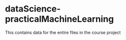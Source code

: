 # dataScience-practicalMachineLearning
This contains data for the entire files in the course project

